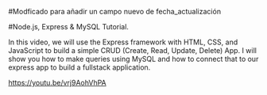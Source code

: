#Modficado para añadir un campo nuevo de fecha_actualización


#Node.js, Express & MySQL Tutorial.


In this video, we will use the Express framework with HTML, CSS, and JavaScript to build a simple CRUD (Create, Read, Update, Delete) App.
I will show you how to make queries using MySQL and how to connect that to our express app to build a fullstack application.

https://youtu.be/vrj9AohVhPA
